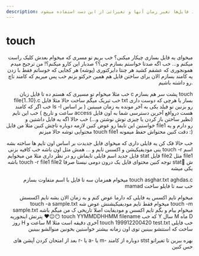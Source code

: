 ```yaml
---
description: این کامند برای ایجاد فایل‌ها تغیر زمان آنها و تغیراتی از این دست استفاده میشود
---
```


# touch

<p align="right">میخوای یه فایل بسازی چیکار میکنی؟ خب بریم تو مسری که میخوام بعدش کلیک راست میکنم و... خب اگه صدتا خواستم بسازم چی؟؟ صدبار این کارو میکنم؟! من ترجیح میدم همونجوری که عشقم کشید هر چنتا دایرکتوری (پوشه) هر کجایی که خوساتم فقط با زدن یه کامند بسازم الان برای ساختن فایل هم همین حرکتو بزنم خب پس میریم که کامند تاچ رو داشته باشیم.</p>

<p align="right">خب مثلا میخوام تو مسیری که هستم ده تا فایل زبان c پشت سر هم بسازم touch file{1..10}.c خب تبریک میگم ساخت حالا مثلا فایل txt بساز یا هرچی که دوست داری خب اگر که کامند ls -l رو بزنین تو فیلد یکی به آخر مونده یه زمان میبینین ( بر اساس ساعت و تاریخ ) خب این تایم access هست درواقع آخرین دسترسی شما به اون فایل (نظیر ساختن باز کردن یا چیزی توش نوشتن و...) خب حالا اگه یه فایل داشتین و خواستین این تایما رو عوض کنین لازمه دوباره تاچش کنین مثلا من فایل file1 رو دارم و یه محتوایی توشه حالا میزنم touch file1 دقت کنین محتواش حفظ میمونه :)</p>

<p align="right">خب حالا فک کن یه فایلی داری که میخوای فایل جدیدت بر اساس اون تایم ها ساخته بشه ینی مودیفیکیشن و اکسس تایم و ... همش مثل اون باشه خب کافیه بزنی touch -r اسم فایل جدید اسم فایلی تایماش رو در نظر داری مثلا من میخوایم stat فایل file2 مثل file1 باشه touch -r file1 file2 توجه کنین محتوای فایل یک درون دومی نیستا صرفا stat ِش یکی میشه</p>

<p align="right">میخوام همزمان سه تا فایل با اسم متفاوت بسازم touch asghar.txt aghdas.c mamad خب سه تا فایلو ساخت</p>

<p align="right">میخوام تایم اکسس یه فایلی که دارما عوض کنم و به زمان الان بشه تایم اکسسش touch -a sample.txt میخوام فقط تایم مودیفیکیشنش عوض شه touch -m sample.txt میخوام بیام و بگم تایم اکسس و مودیفایت اصلا تاریخی ک من میگم باشه 😶😐❤️ پترنش اینجوریه touch YYMMDDHHMM filename که خب Y سال M ماه D روز H ساعت و M آخری دقیقه است مثلا touch 199912200420 test.txt خب فایلی ساخت که استتشو ببینین توی اون زمانه بیشتر خواستین بخونین منوالشو ببینین</p>

<p align="right">بعد از امتحان کردن آپشن های r- یا a- یا m- دوباره از کامند stst بهره ببرین تا تغیراتو حس کنین</p>
